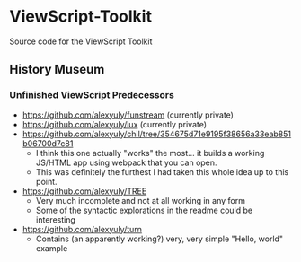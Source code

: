 # ViewScript-Toolkit
Source code for the ViewScript Toolkit

## History Museum

### Unfinished ViewScript Predecessors
- https://github.com/alexyuly/funstream (currently private)
- https://github.com/alexyuly/lux (currently private)
- https://github.com/alexyuly/chil/tree/354675d71e9195f38656a33eab851b06700d7c81
  - I think this one actually "works" the most... it builds a working JS/HTML app using webpack that you can open.
  - This was definitely the furthest I had taken this whole idea up to this point.
- https://github.com/alexyuly/TREE
  - Very much incomplete and not at all working in any form
  - Some of the syntactic explorations in the readme could be interesting
- https://github.com/alexyuly/turn
  - Contains (an apparently working?) very, very simple "Hello, world" example
 
